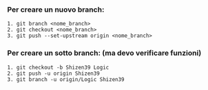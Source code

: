 
    
### Per creare un nuovo branch:
    1. git branch <nome_branch>
    2. git checkout <nome_branch>
    3. git push --set-upstream origin <nome_branch>

    
### Per creare un sotto branch: (ma devo verificare funzioni)
    1. git checkout -b Shizen39 Logic
    2. git push -u origin Shizen39 
    3. git branch -u origin/Logic Shizen39
